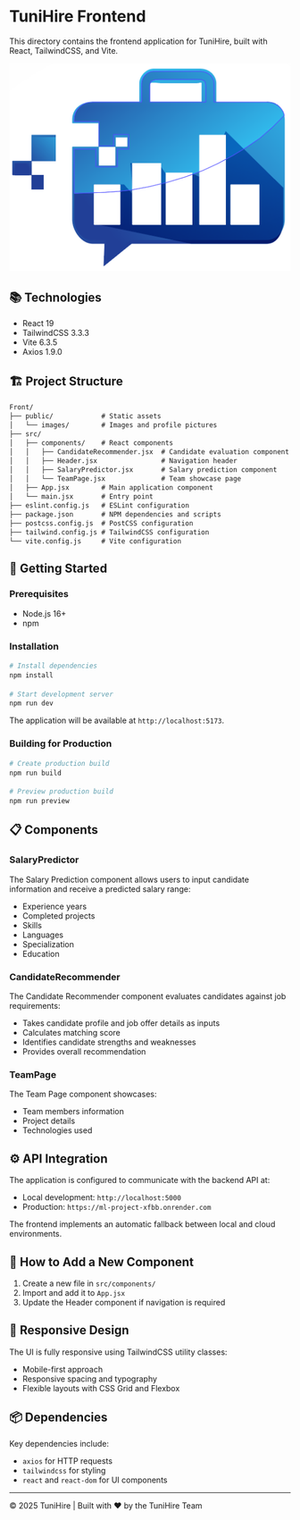 # TuniHire Frontend

This directory contains the frontend application for TuniHire, built with React, TailwindCSS, and Vite.

![TuniHire Logo](./public/images/logo.png)

## 📚 Technologies

- React 19
- TailwindCSS 3.3.3
- Vite 6.3.5
- Axios 1.9.0

## 🏗️ Project Structure

```
Front/
├── public/            # Static assets
│   └── images/        # Images and profile pictures
├── src/
│   ├── components/    # React components
│   │   ├── CandidateRecommender.jsx  # Candidate evaluation component
│   │   ├── Header.jsx                # Navigation header
│   │   ├── SalaryPredictor.jsx       # Salary prediction component
│   │   └── TeamPage.jsx              # Team showcase page
│   ├── App.jsx        # Main application component
│   └── main.jsx       # Entry point
├── eslint.config.js   # ESLint configuration
├── package.json       # NPM dependencies and scripts
├── postcss.config.js  # PostCSS configuration
├── tailwind.config.js # TailwindCSS configuration
└── vite.config.js     # Vite configuration
```

## 🚀 Getting Started

### Prerequisites

- Node.js 16+
- npm

### Installation

```powershell
# Install dependencies
npm install

# Start development server
npm run dev
```

The application will be available at `http://localhost:5173`.

### Building for Production

```powershell
# Create production build
npm run build

# Preview production build
npm run preview
```

## 📋 Components

### SalaryPredictor

The Salary Prediction component allows users to input candidate information and receive a predicted salary range:

- Experience years
- Completed projects
- Skills
- Languages
- Specialization
- Education

### CandidateRecommender

The Candidate Recommender component evaluates candidates against job requirements:

- Takes candidate profile and job offer details as inputs
- Calculates matching score
- Identifies candidate strengths and weaknesses
- Provides overall recommendation

### TeamPage

The Team Page component showcases:

- Team members information
- Project details
- Technologies used

## ⚙️ API Integration

The application is configured to communicate with the backend API at:

- Local development: `http://localhost:5000`
- Production: `https://ml-project-xfbb.onrender.com`

The frontend implements an automatic fallback between local and cloud environments.

## 🧩 How to Add a New Component

1. Create a new file in `src/components/`
2. Import and add it to `App.jsx`
3. Update the Header component if navigation is required

## 📱 Responsive Design

The UI is fully responsive using TailwindCSS utility classes:

- Mobile-first approach
- Responsive spacing and typography
- Flexible layouts with CSS Grid and Flexbox

## 📦 Dependencies

Key dependencies include:

- `axios` for HTTP requests
- `tailwindcss` for styling
- `react` and `react-dom` for UI components

---

© 2025 TuniHire | Built with ❤️ by the TuniHire Team
